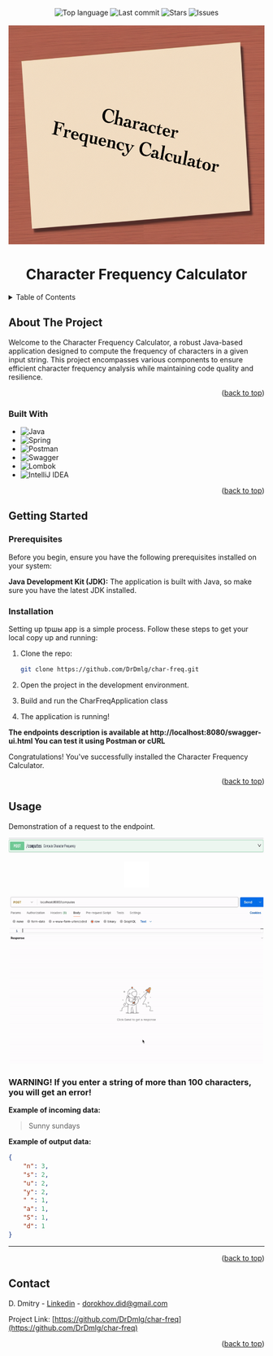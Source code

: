 <a name="readme-top"></a>

<!-- PROJECT SHIELDS -->
<div align="center">
  <img alt="Top language" src="https://img.shields.io/github/languages/top/DrDmlg/char-freq?style=for-the-badge&color=green">
  <img alt="Last commit" src="https://img.shields.io/github/last-commit/DrDmlg/char-freq?style=for-the-badge&color=blueviolet">
  <img alt="Stars" src="https://img.shields.io/github/stars/DrDmlg/char-freq?style=for-the-badge&color=yellow">
  <img alt="Issues" src="https://img.shields.io/github/issues/DrDmlg/char-freq?style=for-the-badge&color=red">
</div>

<!-- PROJECT LOGO -->
<br />
<div align="center">
  <a href=" ">
    <img src="logo/logo.png" alt="Logo" width="550" height="430">
  </a>
  <h1 align="center">Character Frequency Calculator</h1>
</div>



<!-- TABLE OF CONTENTS -->
<details>
  <summary>Table of Contents</summary>
  <ol>
    <li>
      <a href="#about-the-project">About The Project</a>
      <ul>
        <li><a href="#built-with">Built With</a></li>
      </ul>
    </li>
    <li>
      <a href="#getting-started">Getting Started</a>
      <ul>
        <li><a href="#prerequisites">Prerequisites</a></li>
        <li><a href="#installation">Installation</a></li>
      </ul>
    </li>
    <li><a href="#usage">Usage</a></li>
    <li><a href="#contact">Contact</a></li>
</details>



<!-- ABOUT THE PROJECT -->
## About The Project

Welcome to the Character Frequency Calculator, a robust Java-based application designed to compute the frequency of characters in a given input string. This project encompasses various components to ensure efficient character frequency analysis while maintaining code quality and resilience.
  
<p align="right">(<a href="#readme-top">back to top</a>)</p>

### Built With
* ![Java](https://img.shields.io/badge/java-%23ED8B00.svg?style=for-the-badge&logo=openjdk&logoColor=white)
* ![Spring](https://img.shields.io/badge/spring-%236DB33F.svg?style=for-the-badge&logo=spring&logoColor=white)
* ![Postman](https://img.shields.io/badge/Postman-FF6C37?style=for-the-badge&logo=postman&logoColor=white)
* ![Swagger](https://img.shields.io/badge/-Swagger-%23Clojure?style=for-the-badge&logo=swagger&logoColor=white)
* ![Lombok](https://img.shields.io/badge/lombok-red.svg?style=for-the-badge&logo=lombok&logoColor=white)
* ![IntelliJ IDEA](https://img.shields.io/badge/IntelliJIDEA-000000.svg?style=for-the-badge&logo=intellij-idea&logoColor=white)

<p align="right">(<a href="#readme-top">back to top</a>)</p>

<!-- GETTING STARTED -->
## Getting Started

### Prerequisites
Before you begin, ensure you have the following prerequisites installed on your system:

**Java Development Kit (JDK):** The application is built with Java, so make sure you have the latest JDK installed. 

### Installation
Setting up tршы app is a simple process. Follow these steps to get your local copy up and running:

1. Clone the repo:
   ```sh
   git clone https://github.com/DrDmlg/char-freq.git
   ```
2. Open the project in the development environment.
   
3. Build and run the CharFreqApplication class
   
4. The application is running!

**The endpoints description is available at http://localhost:8080/swagger-ui.html You can test it using Postman or cURL**

Congratulations! You've successfully installed the Character Frequency Calculator.
<p align="right">(<a href="#readme-top">back to top</a>)</p>

<!-- USAGE EXAMPLES -->
## Usage

Demonstration of a request to the endpoint.

<p align="center"> <img src="logo/endpoint.png" width="1000" height="30"></p>

<p align="center"> <img src="logo/arrow.gif" width="50" height="50"></p>

<p align="center"> <img src="logo/demo.gif" width="500" height="330"></p>

<h3> WARNING! If you enter a string of more than 100 characters, you will get an error!</h3>

**Example of incoming data:**
> Sunny sundays

**Example of output  data:**
```json
{
    "n": 3,
    "s": 2,
    "u": 2,
    "y": 2,
    " ": 1,
    "a": 1,
    "S": 1,
    "d": 1
}
```

<hr>

<p align="right">(<a href="#readme-top">back to top</a>)</p>


<!-- CONTACT -->
## Contact

D. Dmitry - [Linkedin](https://www.linkedin.com/in/dmitry-dorokhov/) - dorokhov.did@gmail.com

Project Link: [https://github.com/DrDmlg/char-freq](https://github.com/DrDmlg/char-freq)

<p align="right">(<a href="#readme-top">back to top</a>)</p>
